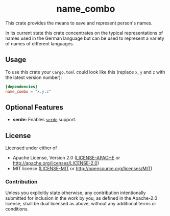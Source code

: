 <div align="center" class="rustdoc-hidden">

# name_combo

</div>

This crate provides the means to save and represent person's names.

In its current state this crate concentrates on the typical representations of names used in the German language but can be used to represent a variety of names of different languages.


## Usage

To use this crate your `Cargo.toml` could look like this (replace `x`, `y` and `z` with the latest version number):

```toml
[dependencies]
name_combo = "x.y.z"
```


## Optional Features

* **serde:** Enables [`serde`][] support.



## License

Licensed under either of

* Apache License, Version 2.0 ([LICENSE-APACHE][] or <http://apache.org/licenses/LICENSE-2.0>)
* MIT license ([LICENSE-MIT][] or <http://opensource.org/licenses/MIT>)


### Contribution

Unless you explicitly state otherwise, any contribution intentionally submitted for inclusion in the work by you, as defined in the Apache-2.0 license, shall be dual licensed as above, without any additional terms or conditions.


[`serde`]: https://docs.rs/serde/latest/serde/
[LICENSE-APACHE]: LICENSE-APACHE
[LICENSE-MIT]: LICENSE-MIT
